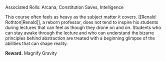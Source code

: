 Associated Rolls: Arcana, Constitution Saves, Intelligence

This course often feels as heavy as the subject matter it covers. [[Renald Rothton|Renald]], a reborn professor, does not tend to inspire his students during lectures that can feel as though they drone on and on. Students who can stay awake through the lecture and who can understand the bizarre principles behind abstraction are treated with a beginning glimpse of the abilities that can shape reality.

**Reward.** Magnify Gravity